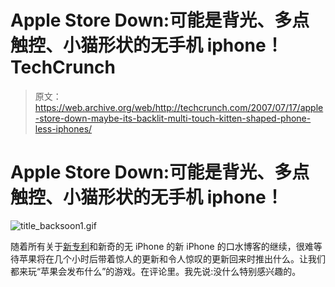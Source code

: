 # Apple Store Down:可能是背光、多点触控、小猫形状的无手机 iphone！TechCrunch

> 原文：<https://web.archive.org/web/http://techcrunch.com/2007/07/17/apple-store-down-maybe-its-backlit-multi-touch-kitten-shaped-phone-less-iphones/>

# Apple Store Down:可能是背光、多点触控、小猫形状的无手机 iphone！

![title_backsoon1.gif](img/3567604eee2e5fd06ee539cbe7d0e324.png)

随着所有关于[新专利](https://web.archive.org/web/20130628174506/http://crunchgear.com/2007/07/12/apple-ipod-soon-to-have-zune-like-capabilities-ability-to-kill-ninjas/)和新奇的无 iPhone 的新 iPhone 的口水博客的继续，很难等待苹果将在几个小时后带着惊人的更新和令人惊叹的更新回来时推出什么。让我们都来玩“苹果会发布什么”的游戏。在评论里。我先说:没什么特别感兴趣的。